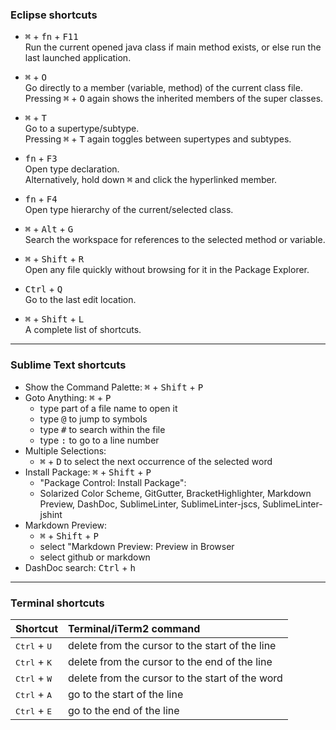 ### Eclipse shortcuts

- <kbd>⌘</kbd> + <kbd>fn</kbd> + <kbd>F11</kbd>  
Run the current opened java class if main method exists, or else run the last launched application.

- <kbd>⌘</kbd> + <kbd>O</kbd>  
Go directly to a member (variable, method) of the current class file.  
Pressing <kbd>⌘</kbd> + <kbd>O</kbd> again shows the inherited members of the super classes.

- <kbd>⌘</kbd> + <kbd>T</kbd>  
Go to a supertype/subtype.  
Pressing <kbd>⌘</kbd> + <kbd>T</kbd> again toggles between supertypes and subtypes.

- <kbd>fn</kbd> + <kbd>F3</kbd>   
Open type declaration.  
Alternatively, hold down <kbd>⌘</kbd> and click the hyperlinked member.

- <kbd>fn</kbd> + <kbd>F4</kbd>  
Open type hierarchy of the current/selected class.

- <kbd>⌘</kbd> + <kbd>Alt</kbd> + <kbd>G</kbd>  
Search the workspace for references to the selected method or variable.

- <kbd>⌘</kbd> + <kbd>Shift</kbd> + <kbd>R</kbd>  
Open any file quickly without browsing for it in the Package Explorer.

- <kbd>Ctrl</kbd> + <kbd>Q</kbd>  
Go to the last edit location.

- <kbd>⌘</kbd> + <kbd>Shift</kbd> + <kbd>L</kbd>  
A complete list of shortcuts.

---

### Sublime Text shortcuts

- Show the Command Palette: <kbd>⌘</kbd> + <kbd>Shift</kbd> + <kbd>P</kbd>
- Goto Anything: <kbd>⌘</kbd> + <kbd>P</kbd>
	- type part of a file name to open it
	- type <kbd>@</kbd> to jump to symbols
	- type <kbd>#</kbd> to search within the file
	- type <kbd>:</kbd> to go to a line number
- Multiple Selections:
	- <kbd>⌘</kbd> + <kbd>D</kbd> to select the next occurrence of the selected word
- Install Package: <kbd>⌘</kbd> + <kbd>Shift</kbd> + <kbd>P</kbd>
	- "Package Control: Install Package":
	- Solarized Color Scheme, GitGutter, BracketHighlighter, Markdown Preview, DashDoc, SublimeLinter, SublimeLinter-jscs, SublimeLinter-jshint
- Markdown Preview:
	- <kbd>⌘</kbd> + <kbd>Shift</kbd> + <kbd>P</kbd>  
	- select "Markdown Preview: Preview in Browser
	- select github or markdown
- DashDoc search: <kbd>Ctrl</kbd> + <kbd>h</kbd>

---

### Terminal shortcuts

Shortcut | Terminal/iTerm2 command
:--- |:---
<kbd>Ctrl</kbd> + <kbd>U</kbd> | delete from the cursor to the start of the line
<kbd>Ctrl</kbd> + <kbd>K</kbd> | delete from the cursor to the end of the line
<kbd>Ctrl</kbd> + <kbd>W</kbd> | delete from the cursor to the start of the word
<kbd>Ctrl</kbd> + <kbd>A</kbd> | go to the start of the line
<kbd>Ctrl</kbd> + <kbd>E</kbd> | go to the end of the line
